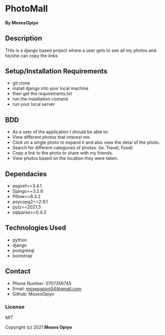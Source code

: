 
# PhotoMall

#### By **MosesOpiyo**

## Description
THis is a django based project where a user gets to see all my photos and he/she can  copy the links

## Setup/Installation Requirements
* git clone
* install django into your local machine
* then get the requirements.txt
* run the installation comand
*  run your local server


## BDD
* As a user of the application I should be able to:
* View different photos that interest me.
* Click on a single photo to expand it and also view the detai
  of the photo.
* Search for different categories of photos. (ie. Travel, Food)
* Copy a link to the photo to share with my friends.
* View photos based on the location they were taken.


## Dependacies
* asgiref==3.4.1
* Django==3.2.8
* Pillow==8.3.2
* psycopg2==2.9.1
* pytz==2021.3
* sqlparse==0.4.2


## Technologies Used

 * python
 * django
 * postgresql
 * bootstrap

## Contact

* Phone Number: 0707356745
* Email: mosesopiyo54@gmail.com
* Github: MosesOpiyo

### License

MIT

Copyright (c) 2021 **Moses Opiyo**
